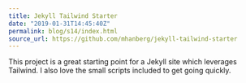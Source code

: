 ```yaml
---
title: Jekyll Tailwind Starter
date: "2019-01-31T14:45:40Z"
permalink: blog/s14/index.html
source_url: https://github.com/mhanberg/jekyll-tailwind-starter
---
```


This project is a great starting point for a Jekyll site which leverages Tailwind. I also love the small scripts included to get going quickly.
